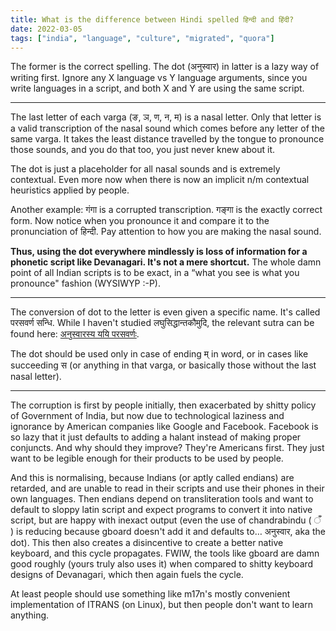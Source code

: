 ```yaml
---
title: What is the difference between Hindi spelled हिन्दी and हिंदी?
date: 2022-03-05
tags: ["india", "language", "culture", "migrated", "quora"]
---
```


The former is the correct spelling. The dot (अनुस्वार) in latter is a lazy way of writing first. Ignore any X language vs Y language arguments, since you write languages in a script, and both X and Y are using the same script.

---

The last letter of each varga (ङ, ञ, ण, न, म) is a nasal letter. Only that letter is a valid transcription of the nasal sound which comes before any letter of the same varga. It takes the least distance travelled by the tongue to pronounce those sounds, and you do that too, you just never knew about it.

The dot is just a placeholder for all nasal sounds and is extremely contextual. Even more now when there is now an implicit n/m contextual heuristics applied by people.

Another example: गंगा is a corrupted transcription. गङ्गा is the exactly correct form. Now notice when you pronounce it and compare it to the pronunciation of हिन्दी. Pay attention to how you are making the nasal sound.

**Thus, using the dot everywhere mindlessly is loss of information for a phonetic script like Devanagari. It's not a mere shortcut.** The whole damn point of all Indian scripts is to be exact, in a “what you see is what you pronounce" fashion (WYSIWYP :-P).

---

The conversion of dot to the letter is even given a specific name. It's called परसवर्ण सन्धि. While I haven't studied लघुसिद्धान्तकौमुदि, the relevant sutra can be found here: [अनुस्वारस्य ययि परसवर्णः](https://ashtadhyayi.com/sutraani/lp115).

The dot should be used only in case of ending म् in word, or in cases like succeeding स (or anything in that varga, or basically those without the last nasal letter).

---

The corruption is first by people initially, then exacerbated by shitty policy of Government of India, but now due to technological laziness and ignorance by American companies like Google and Facebook. Facebook is so lazy that it just defaults to adding a halant instead of making proper conjuncts. And why should they improve? They're Americans first. They just want to be legible enough for their products to be used by people.

And this is normalising, because Indians (or aptly called endians) are retarded, and are unable to read in their scripts and use their phones in their own languages. Then endians depend on transliteration tools and want to default to sloppy latin script and expect programs to convert it into native script, but are happy with inexact output (even the use of chandrabindu ( ँ ) is reducing because gboard doesn't add it and defaults to… अनुस्वार, aka the dot). This then also creates a disincentive to create a better native keyboard, and this cycle propagates. FWIW, the tools like gboard are damn good roughly (yours truly also uses it) when compared to shitty keyboard designs of Devanagari, which then again fuels the cycle.

At least people should use something like m17n's mostly convenient implementation of ITRANS (on Linux), but then people don't want to learn anything.
